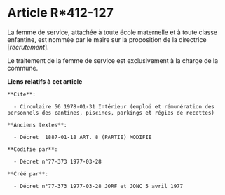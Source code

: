 # Article R*412-127

La femme de service, attachée à toute école maternelle et à toute classe enfantine, est nommée par le maire sur la
proposition de la directrice [*recrutement*].

Le traitement de la femme de service est exclusivement à la charge de la commune.

**Liens relatifs à cet article**

	**Cite**:

	  - Circulaire 56 1978-01-31 Intérieur (emploi et rémunération des personnels des cantines, piscines, parkings et régies de recettes)

	**Anciens textes**:

	  - Décret  1887-01-18 ART. 8 (PARTIE) MODIFIE

	**Codifié par**:

	  - Décret n°77-373 1977-03-28

	**Créé par**:

	  - Décret n°77-373 1977-03-28 JORF et JONC 5 avril 1977
